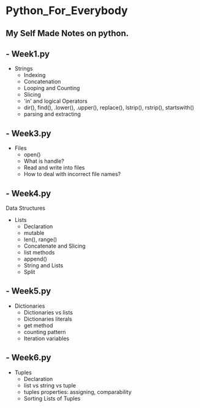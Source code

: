 # Python_For_Everybody
## My Self Made Notes on python.

## - Week1.py
  * Strings
    * Indexing
    * Concatenation
    * Looping and Counting 
    * Slicing
    * 'in' and logical Operators
    * dir(), find(), .lower(), .upper(), replace(), lstrip(), rstrip(), startswith()
    * parsing and extracting
          
## - Week3.py
  * Files
    * open()
    * What is handle?
    * Read and write into files 
    * How to deal with incorrect file names?

## - Week4.py

Data Structures
  * Lists
    * Declaration
    * mutable
    * len(), range()
    * Concatenate and Slicing
    * list methods
    * append()
    * String and Lists
    * Split

## - Week5.py
  * Dictionaries
    * Dictionaries vs lists
    * Dictionaries literals
    * get method
    * counting pattern
    * Iteration variables

## - Week6.py
  * Tuples
    * Declaration
    * list vs string vs tuple
    * tuples properties: assigning, comparability
    * Sorting Lists of Tuples

